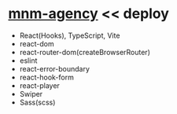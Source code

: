 # [mnm-agency](https://mnm-ts.netlify.app/) << deploy

- React(Hooks), TypeScript, Vite
- react-dom
- react-router-dom(createBrowserRouter)
- eslint
- react-error-boundary
- react-hook-form
- react-player
- Swiper
- Sass(scss)
